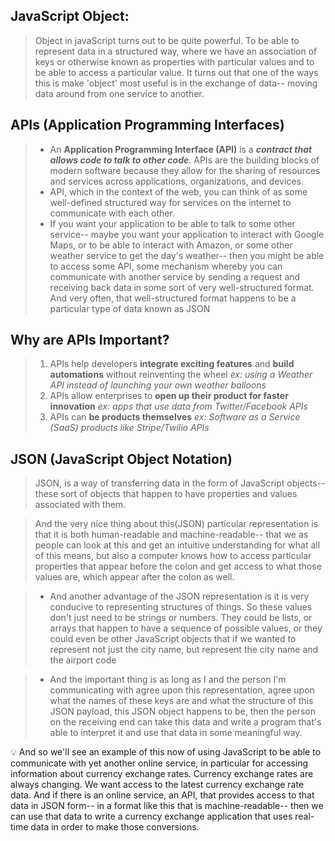 ## JavaScript Object:
> Object in javaScript turns out to be quite powerful. To be able to represent data in a structured way, where we have an association of keys or otherwise known as properties with particular values and to be able to access a particular value.
> It turns out that one of the ways this is make 'object' most useful is in the exchange of data-- moving data around from one service to another.

## APIs (Application Programming Interfaces)
> - An **Application Programming Interface (API)** is a ***contract that allows code to talk to other code***. APIs are the building blocks of modern software because they allow for the sharing of resources and services across applications, organizations, and devices.  
> - API, which in the context of the web, you can think of as some well-defined structured way for services on the internet to communicate with each other. 
> - If you want your application to be able to talk to some other service-- maybe you want your application to interact with Google Maps, or to be able to interact with Amazon, or some other weather service to get the day's weather-- then you might be able to access some API, some mechanism whereby you can communicate with another service by sending a request and receiving back data in some sort of very well-structured format. And very often, that well-structured format happens to be a particular type of data known as JSON

## Why are APIs Important?
> 1. APIs help developers **integrate exciting features** and **build automations** without reinventing the wheel 
> *ex: using a Weather API instead of launching your own weather balloons*
> 2. APIs allow enterprises to **open up their product for faster innovation**
> *ex: apps that use data from Twitter/Facebook APIs*  
> 3. APIs can **be products themselves**
*ex: Software as a Service (SaaS) products like Stripe/Twilio APIs*  

## JSON (JavaScript Object Notation)
> JSON, is a way of transferring data in the form of JavaScript objects-- these sort of objects that happen to have properties and values associated with them. 

> And the very nice thing about  this(JSON) particular representation is that it is both human-readable and machine-readable-- that we as people can look at this and get an intuitive understanding for what all of this means, but also a computer knows how to access particular properties that appear before the colon and get access to what those values are, which appear after the colon as well. 

> - And another advantage of the JSON representation is it is very conducive to representing structures of things. So these values don't just need to be strings or numbers. They could be lists, or arrays that happen to have a sequence of possible values, or they could even be other JavaScript objects that if we wanted to represent not just the city name, but represent the city name and the airport code

> - And the important thing is as long as I and the person I'm communicating with agree upon this representation, agree upon what the names of these keys are and what the structure of this JSON payload, this JSON object happens to be, then the person on the receiving end can take this data and write a program that's able to interpret it and use that data in some meaningful way. 


:bulb: And so we'll see an example of this now of using JavaScript to be able to communicate with yet another online service, in particular for accessing information about currency exchange rates. Currency exchange rates are always changing. We want access to the latest currency exchange rate data. And if there is an online service, an API, that provides access to that data in JSON form-- in a format like this that is machine-readable-- then we can use that data to write a currency exchange application that uses real-time data in order to make those conversions. 